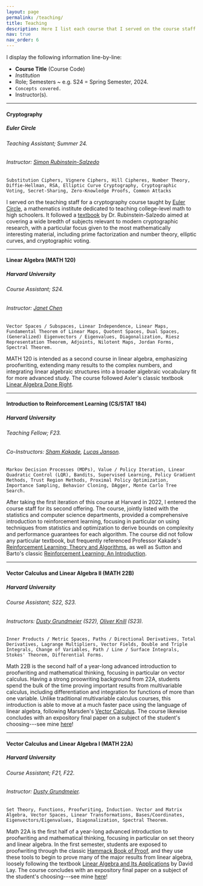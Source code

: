 ```yaml
---
layout: page
permalink: /teaching/
title: Teaching
description: Here I list each course that I served on the course staff for, including Course Assistant (CA) or Teaching Fellow (TF).
nav: true
nav_order: 6
---
```


I display the following information line-by-line:

- **Course Title** (Course Code)
- _Institution_
- Role; Semesters \~ e.g. S24 = Spring Semester, 2024.
- `Concepts covered.`
- Instructor(s).

---

#### **Cryptography**

##### _Euler Circle_

###### Teaching Assistant; Summer 24.

###### Instructor: [Simon Rubinstein-Salzedo](http://simonrs.com/)

`Substitution Ciphers, Vignere Ciphers, Hill Cipheres, Number Theory, Diffie-Hellman, RSA, Elliptic Curve Cryptography, Cryptographic Voting, Secret-Sharing, Zero-Knowledge Proofs, Common Attacks`

I served on the teaching staff for a cryptography course taught by [Euler Circle](https://eulercircle.com/), a mathematics institute dedicated to teaching college-level math to high schoolers. It followed a [textbook](https://www.amazon.com/Cryptography-Springer-Undergraduate-Mathematics-Rubinstein-Salzedo/dp/3319948172) by Dr. Rubinstein-Salzedo aimed at covering a wide bredth of subjects relevant to modern cryptographic research, with a particular focus given to the most mathematically interesting material, including prime factorization and number theory, elliptic curves, and cryptographic voting.

---

#### **Linear Algebra** (MATH 120)

##### _Harvard University_

###### Course Assistant; S24.

###### Instructor: [Janet Chen](https://people.math.harvard.edu/~jjchen/)

`Vector Spaces / Subspaces, Linear Independence, Linear Maps, Fundamental Theorem of Linear Maps, Quotent Spaces, Dual Spaces, (Generalized) Eigenvectors / Eigenvalues, Diagonalization, Riesz Representation Theorem, Adjoints, Nilotent Maps, Jordan Forms, Spectral Theorem.`

MATH 120 is intended as a second course in linear algebra, emphasizing proofwriting, extending many results to the complex numbers, and integrating linear algebraic structures into a broader algebraic vocabulary fit for more advanced study. The course followed Axler's classic textbook [Linear Algebra Done Right](https://linear.axler.net/).

---

#### **Introduction to Reinforcement Learning** (CS/STAT 184)

##### _Harvard University_

###### Teaching Fellow; F23.

###### Co-Instructors: [Sham Kakade](https://sham.seas.harvard.edu/), [Lucas Janson](http://lucasjanson.fas.harvard.edu/).

`Markov Decision Processes (MDPs), Value / Policy Iteration, Linear Quadratic Control (LQR), Bandits, Supervised Learning, Policy Gradient Methods, Trust Region Methods, Proximal Policy Optimization, Importance Sampling, Behavior Cloning, DAgger, Monte Carlo Tree Search.`

After taking the first iteration of this course at Harvard in 2022, I entered the course staff for its second offering. The course, jointly listed with the statistics and computer science departments, provided a comprehensive introduction to reinforcement learning, focusing in particular on using techniques from statistics and optimization to derive bounds on complexity and performance guarantees for each algorithm. The course did not follow any particular textbook, but frequently referenced Professor Kakade's [Reinforcement Learning: Theory and Algorithms](https://rltheorybook.github.io/rltheorybook_AJKS.pdf), as well as Sutton and Barto's classic [Reinforcement Learning: An Introduction](http://incompleteideas.net/book/bookdraft2017nov5.pdf).

---

#### **Vector Calculus and Linear Algebra II** (MATH 22B)

##### _Harvard University_

###### Course Assistant; S22, S23.

###### Instructors: [Dusty Grundmeier](https://u.osu.edu/grundmeier/) (S22), [Oliver Knill](https://abel.math.harvard.edu/~knill/) (S23).

`Inner Products / Metric Spaces, Paths / Directional Derivatives, Total Derivatives, Lagrange Multipliers, Vector Fields, Double and Triple Integrals, Change of Variables, Path / Line / Surface Integrals, Stokes' Theorem, Differential Forms.`

Math 22B is the second half of a year-long advanced introduction to proofwriting and mathematical thinking, focusing in particular on vector calculus. Having a strong proowriting background from 22A, students spend the bulk of the time proving important results from multivariable calculus, including differentiation and integration for functions of more than one variable. Unlike traditional multivariable calculus courses, this introduction is able to move at a much faster pace using the language of linear algebra, following Marsden's [Vector Calculus](https://universitytime.home.blog/wp-content/uploads/2020/04/jerrold-e.-marsden-anthony-tromba-vector-calculus.pdf). The course likewise concludes with an expository final paper on a subject of the student's choosing---see mine [here]()!

---

#### **Vector Calculus and Linear Algebra I** (MATH 22A)

##### _Harvard University_

###### Course Assistant; F21, F22.

###### Instructor: [Dusty Grundmeier](https://u.osu.edu/grundmeier/).

`Set Theory, Functions, Proofwriting, Induction. Vector and Matrix Algebra, Vector Spaces, Linear Transformations, Bases/Coordinates, Eigenvectors/Eigenvalues, Diagonalization, Spectral Theorem. `

Math 22A is the first half of a year-long advanced introduction to proofwriting and mathematical thinking, focusing in particular on set theory and linear algebra. In the first semester, students are exposed to proofwriting through the classic [Hammack Book of Proof](https://www.people.vcu.edu/~rhammack/BookOfProof/), and they use these tools to begin to prove many of the major results from linear algebra, loosely following the textbook [Linear Algebra and Its Applications](https://home.cs.colorado.edu/~alko5368/lecturesCSCI2820/mathbook.pdf) by David Lay. The course concludes with an expository final paper on a subject of the student's choosing---see mine [here]()!
